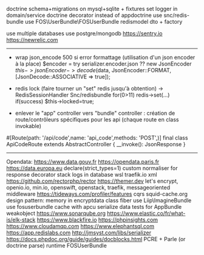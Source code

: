 doctrine schema+migrations on mysql+sqlite + fixtures
set logger in domain/service
doctrine decorator instead of appdoctrine
use snc/redis-bundle
use FOS\UserBundle\FOSUserBundle
redismodel dto + factory

use multiple databases
use postgre/mongodb
https://sentry.io
https://newrelic.com

---------------------
* wrap json_encode 500 si error formattage (utilisation d'un json encoder à la place)
    $encoder = try serializer.encoder.json ?? new JsonEncoder
    $this->jsonEncoder->decode($data, JsonEncoder::FORMAT, [JsonDecode::ASSOCIATIVE => true]);

* redis lock (faire tourner un "set" redis jusqu'à obtention) -> RedisSessionHandler
    Snc/redisbundle
    for(0>11) redis->set(...) if(success) $this->locked=true; 

* enlever le "app" controller vers "bundle" controller :
création de route/contrôleurs spécifiques pour les api (chaque route en class invokable)

#[Route(path: '/api/code',name: 'api_code',methods: 'POST',)]
final class ApiCodeRoute extends AbstractController  { __invoke(): JsonResponse }

---------------------
Opendata: https://www.data.gouv.fr https://opendata.paris.fr https://data.europa.eu
declare(strict_types=1)
custom normaliser for response
decorator stack
logs in database
wsl traefik.io
xml
https://github.com/rectorphp/rector
https://themer.dev
let's encrypt, openio.io, min.io, openswift, openstack, traefik, messageoriented middleware
https://tideways.com/profiler/features
cqrs
squid-cache.org
design pattern: memory in encryptdata class
fiber
use Liip\ImagineBundle
use fosuserbundle
cache with apcu
serialize data
tests for AppBundle
weakobject
https://www.sonarqube.org
https://www.elastic.co/fr/what-is/elk-stack
https://www.blackfire.io
https://phpinsights.com
https://www.cloudamqp.com
https://www.elephantsql.com
https://app.redislabs.com
http://jmsyst.com/libs/serializer
https://docs.phpdoc.org/guide/guides/docblocks.html
PCRE + Parle (or doctrine parse)
runtime
FOSUserBundle

